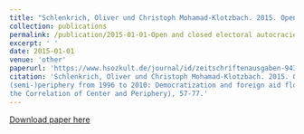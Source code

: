 ```yaml
---
title: "Schlenkrich, Oliver und Christoph Mohamad-Klotzbach. 2015. Open and closed electoral autocracies in the (semi-)periphery from 1996 to 2010: Democratization and foreign aid flows. Global Humanities 01/2015 (On the Correlation of Center and Periphery), 57-77."
collection: publications
permalink: /publication/2015-01-01-Open and closed electoral autocracies
excerpt: ' '
date: 2015-01-01
venue: 'other'
paperurl: 'https://www.hsozkult.de/journal/id/zeitschriftenausgaben-9439?title=global-humanities-1-2015-1'
citation: 'Schlenkrich, Oliver und Christoph Mohamad-Klotzbach. 2015. Open and closed electoral autocracies in the
(semi-)periphery from 1996 to 2010: Democratization and foreign aid flows. Global Humanities 01/2015 (On
the Correlation of Center and Periphery), 57-77.'
---
```


[Download paper here](https://www.hsozkult.de/journal/id/zeitschriftenausgaben-9439?title=global-humanities-1-2015-1)

